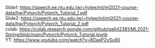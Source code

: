 Slide1: https://speech.ee.ntu.edu.tw/~hylee/ml/ml2021-course-data/hw/Pytorch/Pytorch_Tutorial_1.pdf  
Slide2: https://speech.ee.ntu.edu.tw/~hylee/ml/ml2021-course-data/hw/Pytorch/Pytorch_Tutorial_2.pdf  
colab: https://colab.research.google.com/github/ga642381/ML2021-Spring/blob/main/Pytorch/Pytorch_Tutorial.ipynb   
YT: https://www.youtube.com/watch?v=8DaeP2vSu90  
